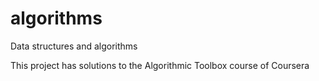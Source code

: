 # algorithms
Data structures and algorithms

This project has solutions to the Algorithmic Toolbox course of Coursera
